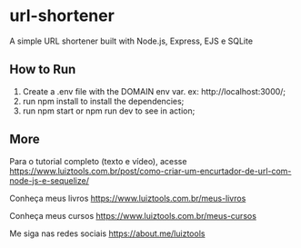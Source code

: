 # url-shortener
A simple URL shortener built with Node.js, Express, EJS e SQLite

## How to Run
1. Create a .env file with the DOMAIN env var. ex: http://localhost:3000/;
2. run npm install to install the dependencies;
3. run npm start or npm run dev to see in action;

## More

Para o tutorial completo (texto e vídeo), acesse https://www.luiztools.com.br/post/como-criar-um-encurtador-de-url-com-node-js-e-sequelize/

Conheça meus livros https://www.luiztools.com.br/meus-livros

Conheça meus cursos https://www.luiztools.com.br/meus-cursos

Me siga nas redes sociais https://about.me/luiztools